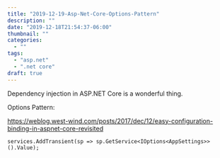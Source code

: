 ```yaml
---
title: "2019-12-19-Asp-Net-Core-Options-Pattern"
description: ""
date: "2019-12-18T21:54:37-06:00"
thumbnail: ""
categories:
  - ""
tags:
  - "asp.net"
  - ".net core"
draft: true
---
```

Dependency injection in ASP.NET Core is a wonderful thing.

Options Pattern:

https://weblog.west-wind.com/posts/2017/dec/12/easy-configuration-binding-in-aspnet-core-revisited

```
services.AddTransient(sp => sp.GetService<IOptions<AppSettings>>().Value);
```